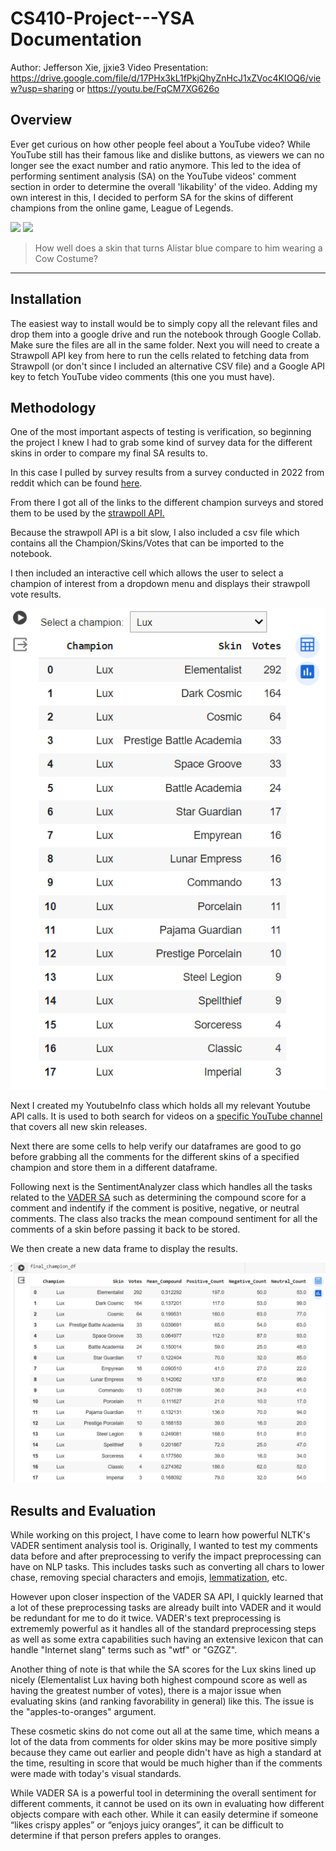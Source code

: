 # CS410-Project---YSA Documentation

Author: Jefferson Xie, jjxie3
Video Presentation: https://drive.google.com/file/d/17PHx3kL1fPkjQhyZnHcJ1xZVoc4KIOQ6/view?usp=sharing or https://youtu.be/FqCM7XG626o

## Overview
Ever get curious on how other people feel about a YouTube video? While YouTube still has their famous like and dislike buttons, as viewers we can no longer see the exact number and ratio anymore. This led to the idea of performing sentiment analysis (SA) on the YouTube videos' comment section in order to determine the overall 'likability' of the video. Adding my own interest in this, I decided to perform SA for the skins of different champions from the online game, League of Legends.

![](https://www.mobafire.com/images/champion/skins/portrait/alistar-unchained.jpg)  ![](https://www.mobafire.com/images/champion/skins/portrait/alistar-moo-cow.jpg)
> How well does a skin that turns Alistar blue compare to him wearing a Cow Costume?

----
## Installation
The easiest way to install would be to simply copy all the relevant files and drop them into a google drive and run the notebook through Google Collab. Make sure the files are all in the same folder. Next you will need to create a Strawpoll API key from here to run the cells related to fetching data from Strawpoll (or don't since I included an alternative CSV file) and a Google API key to fetch YouTube video comments (this one you must have).

## Methodology
One of the most important aspects of testing is verification, so beginning the project I knew I had to grab some kind of survey data for the different skins in order to compare my final SA results to.

In this case I pulled by survey results from a survey conducted in 2022 from reddit which can be found [here](https://www.reddit.com/r/leagueoflegends/comments/124kb99/best_skins_per_champ_2022/ "here").

From there I got all of the links to the different champion surveys and stored them to be used by the [strawpoll API.](https://strawpoll.com/docs/api/ "strawpoll API.")

Because the strawpoll API is a bit slow, I also included a csv file which contains all the Champion/Skins/Votes that can be imported to the notebook.

I then included an interactive cell which allows the user to select a champion of interest from a dropdown menu and displays their strawpoll vote results.

![](https://github.com/Jefferson-Xie/CS410-Project---YSA/blob/main/images/SelectChamp.png)

Next I created my YoutubeInfo class which holds all my relevant Youtube API calls. It is used to both search for videos on a [specific YouTube channel](https://www.youtube.com/@SkinSpotlights "specific YouTube channel") that covers all new skin releases.

Next there are some cells to help verify our dataframes are good to go before grabbing all the comments for the different skins of a specified champion and store them in a different dataframe.

Following next is the SentimentAnalyzer class which handles all the tasks related to the [VADER SA](https://www.nltk.org/_modules/nltk/sentiment/vader.html "VADER SA") such as determining the compound score for a comment and indentify if the comment is positive, negative, or neutral comments. The class also tracks the mean compound sentiment for all the comments of a skin before passing it back to be stored.

We then create a new data frame to display the results.

![](https://github.com/Jefferson-Xie/CS410-Project---YSA/blob/main/images/SentimentAdded.png)

## Results and Evaluation
While working on this project, I have come to learn how powerful NLTK's VADER sentiment analysis tool is. Originally, I wanted to test my comments data before and after preprocessing to verify the impact preprocessing can have on NLP tasks. This includes tasks such as converting all chars to lower chase, removing special characters and emojis, [lemmatization](https://www.datacamp.com/tutorial/stemming-lemmatization-python "lemmatization"), etc.

However upon closer inspection of the VADER SA API, I quickly learned that a lot of these preprocessing tasks are already built into VADER and it would be redundant for me to do it twice. VADER's text preprocessing is extrememly powerful as it handles all of the standard preprocessing steps as well as some extra capabilities such having an extensive lexicon that can handle "Internet slang" terms such as "wtf" or "GZGZ".

Another thing of note is that while the SA scores for the Lux skins lined up nicely (Elementalist Lux having both highest compound score as well as having the greatest number of votes), there is a major issue when evaluating skins (and ranking favorability in general) like this. The issue is the "apples-to-oranges" argument.

These cosmetic skins do not come out all at the same time, which means a lot of the data from comments for older skins may be more positive simply because they came out earlier and people didn't have as high a standard at the time, resulting in score that would be much higher than if the comments were made with today's visual standards.

While VADER SA is a powerful tool in determining the overall sentiment for different comments, it cannot be used on its own in evaluating how different objects compare with each other. While it can easily determine if someone “likes crispy apples” or “enjoys juicy oranges”, it can be difficult to determine if that person prefers apples to oranges.
